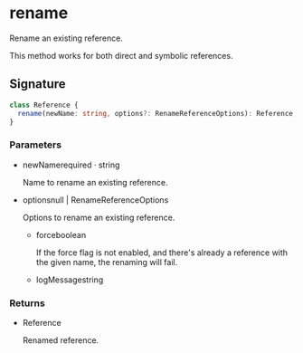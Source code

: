 # rename

Rename an existing reference.

This method works for both direct and symbolic references.

## Signature

```ts
class Reference {
  rename(newName: string, options?: RenameReferenceOptions): Reference;
}
```

### Parameters

<ul class="param-ul">
  <li class="param-li param-li-root">
    <span class="param-name">newName</span><span class="param-required">required</span>&nbsp;·&nbsp;<span class="param-type">string</span>
    <br>
    <p class="param-description">Name to rename an existing reference.</p>
  </li>
  <li class="param-li param-li-root">
    <span class="param-name">options</span><span class="param-type">null | RenameReferenceOptions</span>
    <br>
    <p class="param-description">Options to rename an existing reference.</p>
    <ul class="param-ul">
      <li class="param-li">
        <span class="param-name">force</span><span class="param-type">boolean</span>
        <br>
        <p class="param-description">If the force flag is not enabled, and there&#39;s already a reference with the given name, the renaming will fail.</p>
      </li>
      <li class="param-li">
        <span class="param-name">logMessage</span><span class="param-type">string</span>
        <br>
      </li>
    </ul>
  </li>
</ul>

### Returns

<ul class="param-ul">
  <li class="param-li param-li-root">
    <span class="param-type">Reference</span>
    <br>
    <p class="param-description">Renamed reference.</p>
  </li>
</ul>